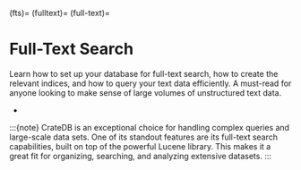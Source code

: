 (fts)=
(fulltext)=
(full-text)=

# Full-Text Search

Learn how to set up your database for full-text search, how to create the
relevant indices, and how to query your text data efficiently. A must-read
for anyone looking to make sense of large volumes of unstructured text data.

- [](inv:cloud#full-text)


:::{note}
CrateDB is an exceptional choice for handling complex queries and large-scale
data sets. One of its standout features are its full-text search capabilities,
built on top of the powerful Lucene library. This makes it a great fit for
organizing, searching, and analyzing extensive datasets.
:::
